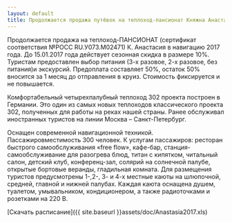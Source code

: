 ```yaml
---
layout: default
title: Продолжается продажа путёвок на теплоход-пансионат Княжна Анастасия
---
```


Продолжается продажа на теплоход-ПАНСИОНАТ (сертификат соответствия №POCC RU.У073.М02471) К. Анастасия  в навигацию 2017 года. До 15.01.2017 года действует сезонная скидка в размере 10%. Туристам предоставлен выбор питания (3-х разовое, 2-х разовое, без питания)и экскурсий. Предоплата составляет 50%, остаток 50% вносится за 1 месяц до отправления в круиз. Стоимость фиксируется и не повышается.

Комфортабельный четырехпалубный теплоход 302 проекта построен в Германии. Это один из самых новых теплоходов классического проекта 302, полученных для работы на реках нашей страны. Ранее обслуживал иностранных туристов на линии Москва – Санкт-Петербург.

Оснащен современной навигационной техникой. Пассажировместимость 300 человек. К услугам пассажиров: ресторан быстрого самообслуживания «free flow», кафе-бар, станция-самообслуживание для разогрева блюд, титан с кипятком, читальный салон,  детский клуб, конференц-зал, солярий на солнечной палубе, открытые бортовые веранды, гладильная комната. Для размещения туристов предусмотрены 1-,2-, 3- и 4-х местные каюты на шлюпочной, средней, главной и нижней палубах. Каждая каюта оснащена душем, туалетом, умывальником, кондиционером, а также радиоточками и розетками на 220 В.

[Скачать расписание]({{ site.baseurl }}assets/doc/Anastasia2017.xls)